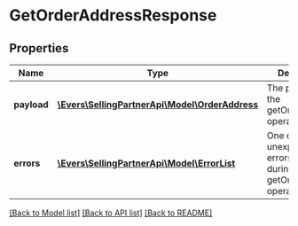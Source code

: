 # GetOrderAddressResponse

## Properties
Name | Type | Description | Notes
------------ | ------------- | ------------- | -------------
**payload** | [**\Evers\SellingPartnerApi\Model\OrderAddress**](OrderAddress.md) | The payload for the getOrderAddress operations. | [optional] 
**errors** | [**\Evers\SellingPartnerApi\Model\ErrorList**](ErrorList.md) | One or more unexpected errors occurred during the getOrderAddress operation. | [optional] 

[[Back to Model list]](../README.md#documentation-for-models) [[Back to API list]](../README.md#documentation-for-api-endpoints) [[Back to README]](../README.md)


